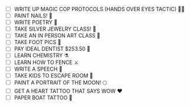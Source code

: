 - [ ] WRITE UP MAGIC COP PROTOCOLS (HANDS OVER EYES TACTIC) 👮‍♀️
- [ ] PAINT NAILS! 💅
- [ ] WRITE POETRY 📝
- [ ] TAKE SILVER JEWELRY CLASS! 💍
- [ ] TAKE AN IN PERSON ART CLASS 🎨
- [ ] TAKE FOOT PICS 👣
- [ ] PAY IDEAL DENTIST $253.50 🦷
- [ ] LEARN CHEMISTRY ⚗️
- [ ] LEARN HOW TO FENCE ⚔️
- [ ] WRITE A SPEECH 🎤
- [ ] TAKE KIDS TO ESCAPE ROOM 🧩
- [ ] PAINT A PORTRAIT OF THE MOON! 🌕
- [ ] GET A HEART TATTOO THAT SAYS WOW ❤️
- [ ] PAPER BOAT TATTOO 🚢

